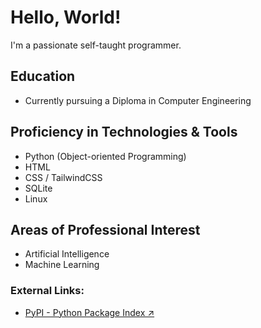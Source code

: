# Hello, World!

I'm a passionate self-taught programmer.

## Education
- Currently pursuing a Diploma in Computer Engineering

## Proficiency in Technologies & Tools
- Python (Object-oriented Programming)
- HTML
- CSS / TailwindCSS
- SQLite
- Linux

## Areas of Professional Interest
- Artificial Intelligence
- Machine Learning

### External Links:
- [PyPI - Python Package Index ↗](https://pypi.org/user/Sijey/)

